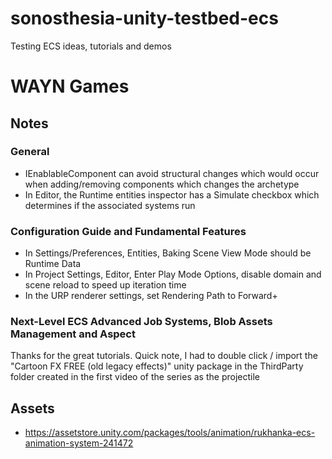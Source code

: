 # sonosthesia-unity-testbed-ecs

Testing ECS ideas, tutorials and demos

# WAYN Games

## Notes

### General

- IEnablableComponent can avoid structural changes which would occur when adding/removing components which changes the archetype
- In Editor, the Runtime entities inspector has a Simulate checkbox which determines if the associated systems run 

### Configuration Guide and Fundamental Features

- In Settings/Preferences, Entities, Baking Scene View Mode should be Runtime Data
- In Project Settings, Editor, Enter Play Mode Options, disable domain and scene reload to speed up iteration time
- In the URP renderer settings, set Rendering Path to Forward+

### Next-Level ECS Advanced Job Systems, Blob Assets Management and Aspect

Thanks for the great tutorials. Quick note, I had to double click / import the "Cartoon FX FREE (old legacy effects)" unity package in the ThirdParty folder created in the first video of the series as the projectile

## Assets

- https://assetstore.unity.com/packages/tools/animation/rukhanka-ecs-animation-system-241472



